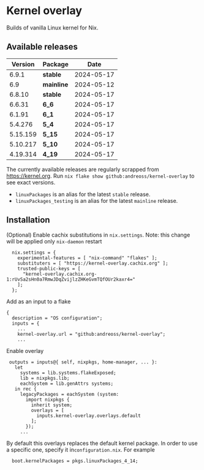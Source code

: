 # Kernel overlay

Builds of vanilla Linux kernel for Nix.

## Available releases

<!--START-->
|Version|Package|Date|
|---|---|---|
|6.9.1|<b>stable</b>|2024-05-17|
|6.9|<b>mainline</b>|2024-05-12|
|6.8.10|<b>stable</b>|2024-05-17|
|6.6.31|<b>6_6</b>|2024-05-17|
|6.1.91|<b>6_1</b>|2024-05-17|
|5.4.276|<b>5_4</b>|2024-05-17|
|5.15.159|<b>5_15</b>|2024-05-17|
|5.10.217|<b>5_10</b>|2024-05-17|
|4.19.314|<b>4_19</b>|2024-05-17|
<!--END-->

The currently available releases are regularly scrapped from https://kernel.org.
Run `nix flake show github:andreoss/kernel-overlay` to see exact versions.

- `linuxPackages` is an alias for the latest `stable` release.
- `linuxPackages_testing` is an alias for the latest `mainline` release.

## Installation

(Optional) Enable cachix substitutions in `nix.settings`.
Note: this change will be applied only `nix-daemon` restart

```
  nix.settings = {
    experimental-features = [ "nix-command" "flakes" ];
    substituters = [ "https://kernel-overlay.cachix.org" ];
    trusted-public-keys = [
      "kernel-overlay.cachix.org-1:rUvSa2sHn0a7RmwJDqZvijlzZHKeGvmTQfOUr2kaxr4="
    ];
  };
```

Add as an input to a flake

```
{
  description = "OS configuration";
  inputs = {
    ...
    kernel-overlay.url = "github:andreoss/kernel-overlay";
    ...
 ```

 Enable overlay
 ```
  outputs = inputs@{ self, nixpkgs, home-manager, ... }:
    let
      systems = lib.systems.flakeExposed;
      lib = nixpkgs.lib;
      eachSystem = lib.genAttrs systems;
    in rec {
      legacyPackages = eachSystem (system:
        import nixpkgs {
          inherit system;
          overlays = [
            inputs.kernel-overlay.overlays.default
          ];
        });
      ...

```

By default this overlays replaces the default kernel package. In order to use a specific one, specify it
in`configuration.nix`. For example

```
  boot.kernelPackages = pkgs.linuxPackages_4_14;
```
